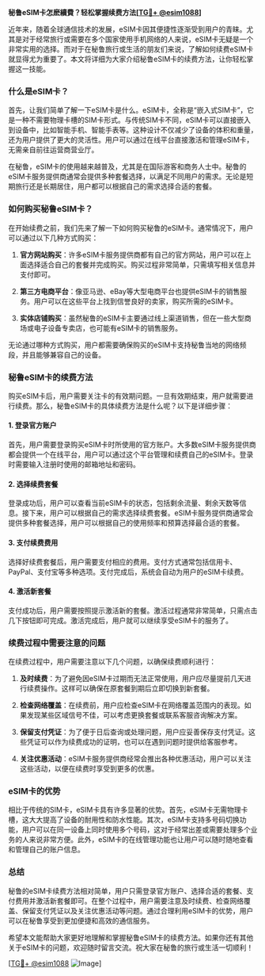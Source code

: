 **秘鲁eSIM卡怎麽續費？轻松掌握续费方法[[TG💪+ @esim1088](https://t.me/s/esim1088)]**

近年来，随着全球通信技术的发展，eSIM卡因其便捷性逐渐受到用户的青睐。尤其是对于经常旅行或需要在多个国家使用手机网络的人来说，eSIM卡无疑是一个非常实用的选择。而对于在秘鲁旅行或生活的朋友们来说，了解如何续费eSIM卡就显得尤为重要了。本文将详细为大家介绍秘鲁eSIM卡的续费方法，让你轻松掌握这一技能。

### 什么是eSIM卡？

首先，让我们简单了解一下eSIM卡是什么。eSIM卡，全称是“嵌入式SIM卡”，它是一种不需要物理卡槽的SIM卡形式。与传统SIM卡不同，eSIM卡可以直接嵌入到设备中，比如智能手机、智能手表等。这种设计不仅减少了设备的体积和重量，还为用户提供了更大的灵活性。用户可以通过在线平台直接激活和管理eSIM卡，无需亲自前往运营商营业厅。

在秘鲁，eSIM卡的使用越来越普及，尤其是在国际游客和商务人士中。秘鲁的eSIM卡服务提供商通常会提供多种套餐选择，以满足不同用户的需求。无论是短期旅行还是长期居住，用户都可以根据自己的需求选择合适的套餐。

### 如何购买秘鲁eSIM卡？

在开始续费之前，我们先来了解一下如何购买秘鲁的eSIM卡。通常情况下，用户可以通过以下几种方式购买：

1. **官方网站购买**：许多eSIM卡服务提供商都有自己的官方网站，用户可以在上面选择适合自己的套餐并完成购买。购买过程非常简单，只需填写相关信息并支付即可。

2. **第三方电商平台**：像亚马逊、eBay等大型电商平台也提供eSIM卡的销售服务。用户可以在这些平台上找到信誉良好的卖家，购买所需的eSIM卡。

3. **实体店铺购买**：虽然秘鲁的eSIM卡主要通过线上渠道销售，但在一些大型商场或电子设备专卖店，也可能有eSIM卡的销售服务。

无论通过哪种方式购买，用户都需要确保购买的eSIM卡支持秘鲁当地的网络频段，并且能够兼容自己的设备。

### 秘鲁eSIM卡的续费方法

购买eSIM卡后，用户需要关注卡的有效期问题。一旦有效期结束，用户就需要进行续费。那么，秘鲁eSIM卡的具体续费方法是什么呢？以下是详细步骤：

#### 1. 登录官方账户

首先，用户需要登录购买eSIM卡时所使用的官方账户。大多数eSIM卡服务提供商都会提供一个在线平台，用户可以通过这个平台管理和续费自己的eSIM卡。登录时需要输入注册时使用的邮箱地址和密码。

#### 2. 选择续费套餐

登录成功后，用户可以查看当前eSIM卡的状态，包括剩余流量、剩余天数等信息。接下来，用户可以根据自己的需求选择续费套餐。eSIM卡服务提供商通常会提供多种套餐选择，用户可以根据自己的使用频率和预算选择最合适的套餐。

#### 3. 支付续费费用

选择好续费套餐后，用户需要支付相应的费用。支付方式通常包括信用卡、PayPal、支付宝等多种选项。支付完成后，系统会自动为用户的eSIM卡续费。

#### 4. 激活新套餐

支付成功后，用户需要按照提示激活新的套餐。激活过程通常非常简单，只需点击几下按钮即可完成。激活完成后，用户就可以继续享受eSIM卡的服务了。

### 续费过程中需要注意的问题

在续费过程中，用户需要注意以下几个问题，以确保续费顺利进行：

1. **及时续费**：为了避免因eSIM卡过期而无法正常使用，用户应尽量提前几天进行续费操作。这样可以确保在原套餐到期后立即切换到新套餐。

2. **检查网络覆盖**：在续费前，用户应检查eSIM卡在网络覆盖范围内的表现。如果发现某些区域信号不佳，可以考虑更换套餐或联系客服咨询解决方案。

3. **保留支付凭证**：为了便于日后查询或处理问题，用户应妥善保存支付凭证。这些凭证可以作为续费成功的证明，也可以在遇到问题时提供给客服参考。

4. **关注优惠活动**：eSIM卡服务提供商经常会推出各种优惠活动，用户可以关注这些活动，以便在续费时享受到更多的优惠。

### eSIM卡的优势

相比于传统的SIM卡，eSIM卡具有许多显著的优势。首先，eSIM卡无需物理卡槽，这大大提高了设备的耐用性和防水性能。其次，eSIM卡支持多号码切换功能，用户可以在同一设备上同时使用多个号码，这对于经常出差或需要处理多个业务的人来说非常方便。此外，eSIM卡的在线管理功能也让用户可以随时随地查看和管理自己的账户信息。

### 总结

秘鲁的eSIM卡续费方法相对简单，用户只需登录官方账户、选择合适的套餐、支付费用并激活新套餐即可。在整个过程中，用户需要注意及时续费、检查网络覆盖、保留支付凭证以及关注优惠活动等问题。通过合理利用eSIM卡的优势，用户可以在秘鲁享受到更加便捷和高效的通信服务。

希望本文能帮助大家更好地理解和掌握秘鲁eSIM卡的续费方法。如果你还有其他关于eSIM卡的问题，欢迎随时留言交流。祝大家在秘鲁的旅行或生活一切顺利！

[[TG💪+ @esim1088](https://t.me/s/esim1088) ![Image](https://i.postimg.cc/4NQfJmqS/Snipaste-2025-05-13-00-14-12.png)]